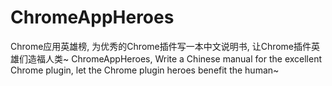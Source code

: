 # ChromeAppHeroes
Chrome应用英雄榜, 为优秀的Chrome插件写一本中文说明书, 让Chrome插件英雄们造福人类~  ChromeAppHeroes, Write a Chinese manual for the excellent Chrome plugin, let the Chrome plugin heroes benefit the human~
